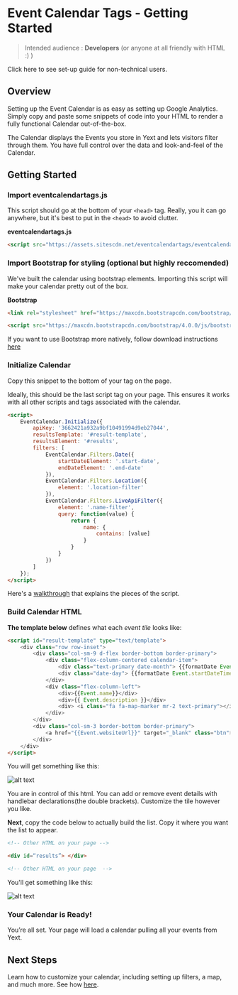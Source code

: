 # Event Calendar Tags - Getting Started 

> Intended audience :  **Developers** (or anyone at all friendly with HTML :) ) 

Click here to see set-up guide for non-technical users.  


## Overview

Setting up the Event Calendar is as easy as setting up Google Analytics. Simply copy and paste some snippets of code into your HTML to render a fully functional Calendar out-of-the-box. 

The Calendar displays the Events you store in Yext and lets visitors filter through them. You have full control over the data and look-and-feel of the Calendar. 


## Getting Started 



### Import eventcalendartags.js

This script should go at the bottom of your `<head>` tag. Really, you it can go anywhere, but it's best to put in the `<head>` to avoid clutter. 


**eventcalendartags.js** 
```html
<script src="https://assets.sitescdn.net/eventcalendartags/eventcalendartags.js"></script>

```

### Import Bootstrap for styling (optional but highly reccomended)

We've built the calendar using bootstrap elements. Importing this script will make your calendar pretty out of the box. 

**Bootstrap** 
```html 
<link rel="stylesheet" href="https://maxcdn.bootstrapcdn.com/bootstrap/4.0.0/css/bootstrap.min.css" integrity="sha384-Gn5384xqQ1aoWXA+058RXPxPg6fy4IWvTNh0E263XmFcJlSAwiGgFAW/dAiS6JXm" crossorigin="anonymous">

<script src="https://maxcdn.bootstrapcdn.com/bootstrap/4.0.0/js/bootstrap.min.js" integrity="sha384-JZR6Spejh4U02d8jOt6vLEHfe/JQGiRRSQQxSfFWpi1MquVdAyjUar5+76PVCmYl" crossorigin="anonymous"></script>
```


If you want to use Bootstrap more natively, follow download instructions [here](https://getbootstrap.com/docs/4.0/getting-started/download/)

### Initialize Calendar

Copy this snippet to the bottom of your <body> tag on the page. 

Ideally, this should be the last script tag on your page. This ensures it works with all other scripts and tags associated with the calendar. 


```html
<script>
	EventCalendar.Initialize({
		apiKey: '3662421a932a9bf10491994d9eb27044',
		resultsTemplate: '#result-template',
		resultsElement: '#results',
		filters: [
			EventCalendar.Filters.Date({
				startDateElement: '.start-date',
				endDateElement: '.end-date'
			}),
			EventCalendar.Filters.Location({
				element: '.location-filter'
			}),
			EventCalendar.Filters.LiveApiFilter({
				element: '.name-filter',
				query: function(value) {
					return {
						name: {
							contains: [value]
						}
					}
				}
			})
		]
	});
</script>
```


Here's a [walkthrough](png) that explains the pieces of the script.  


### Build Calendar HTML

**The template below** defines what each _event tile_ looks like: 


```html
<script id="result-template" type="text/template">
	<div class="row row-inset">
		<div class="col-sm-9 d-flex border-bottom border-primary">
			<div class="flex-column-centered calendar-item">
				<div class="text-primary date-month"> {{formatDate Event.startDateTime month="short"}}</div>
				<div class="date-day"> {{formatDate Event.startDateTime day="numeric"}} </div>
			</div>
			<div class="flex-column-left">
				<div>{{Event.name}}</div>
				<div>{{ Event.description }}</div>
				<div> <i class="fa fa-map-marker mr-2 text-primary"></i> {{Event.venueName}} - {{Event.address}} - {{Event.city}} </div>
			</div>
		</div>
		<div class="col-sm-3 border-bottom border-primary">
			<a href="{{Event.websiteUrl}}" target="_blank" class="btn"> View Details</a> 
        </div>
    </div>
</script>

```

You will get something like this: 

![alt text](/assets/event_image.png)

You are in control of this html. You can add or remove event details with handlebar declarations(the double brackets). Customize the tile however you like. 



**Next**, copy the code below to actually build the list. Copy it where you want the list to appear. 

```html 
<!-- Other HTML on your page --> 

<div id=“results”> </div>

<!-- Other HTML on your page  --> 

```

You'll get something like this: 

![alt text](/assets/event_list.png)



### Your Calendar is Ready! 

You’re all set. Your page will load a calendar pulling all your events from Yext. 


## Next Steps 

Learn how to customize your calendar, including setting up filters, a map, and much more. See how [here](ect_customization.md). 



